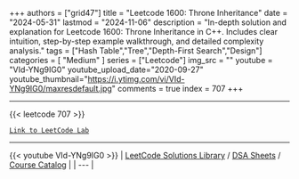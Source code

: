 
+++
authors = ["grid47"]
title = "Leetcode 1600: Throne Inheritance"
date = "2024-05-31"
lastmod = "2024-11-06"
description = "In-depth solution and explanation for Leetcode 1600: Throne Inheritance in C++. Includes clear intuition, step-by-step example walkthrough, and detailed complexity analysis."
tags = ["Hash Table","Tree","Depth-First Search","Design"]
categories = [
    "Medium"
]
series = ["Leetcode"]
img_src = ""
youtube = "VId-YNg9IG0"
youtube_upload_date="2020-09-27"
youtube_thumbnail="https://i.ytimg.com/vi/VId-YNg9IG0/maxresdefault.jpg"
comments = true
index = 707
+++



---
{{< leetcode 707 >}}

[`Link to LeetCode Lab`](https://leetcode.com/problems/throne-inheritance/description/)

---
{{< youtube VId-YNg9IG0 >}}
| [LeetCode Solutions Library](https://grid47.xyz/leetcode/) / [DSA Sheets](https://grid47.xyz/sheets/) / [Course Catalog](https://grid47.xyz/courses/) |
| --- |
